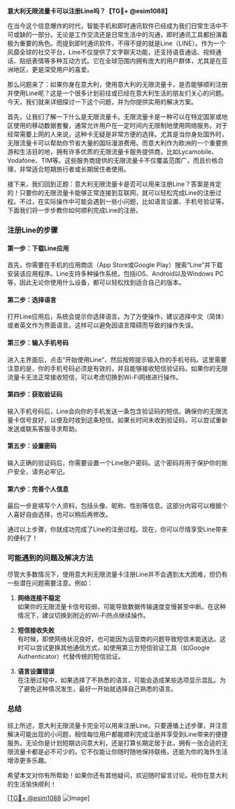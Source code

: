 **意大利无限流量卡可以注册Line吗？【TG💪+ @esim1088】**

在当今这个信息爆炸的时代，智能手机和即时通讯软件已经成为我们日常生活中不可或缺的一部分。无论是工作交流还是日常生活中的沟通，即时通讯工具都扮演着极为重要的角色。而提到即时通讯软件，不得不提的就是Line（LINE）。作为一个风靡全球的社交平台，Line不仅提供了文字聊天功能，还支持语音通话、视频通话、贴纸表情等多种互动方式。它在全球范围内拥有庞大的用户群体，尤其是在亚洲地区，更是深受用户的喜爱。

那么问题来了：如果你身在意大利，使用意大利的无限流量卡，是否能够顺利注册并使用Line呢？这是一个很多计划前往或已经在意大利生活的朋友们关心的问题。今天，我们就来详细探讨一下这个问题，并为你提供实用的解决方案。

首先，让我们了解一下什么是无限流量卡。无限流量卡是一种可以在特定国家或地区使用的移动数据套餐，通常允许用户在一定时间内无限制地使用网络服务。对于经常需要上网的人来说，这种卡无疑是非常方便的选择。尤其是当你身处国外时，无限流量卡可以帮助你节省大量的国际漫游费用。而意大利作为欧洲的一个重要旅游和生活目的地，拥有许多优质的无限流量卡服务提供商，比如Lycamobile、Vodafone、TIM等。这些服务商提供的无限流量卡不仅覆盖范围广，而且价格合理，非常适合短期旅行者或长期居住者使用。

接下来，我们回到正题：意大利无限流量卡是否可以用来注册Line？答案是肯定的！只要你的无限流量卡能够正常连接到互联网，就可以轻松完成Line的注册过程。不过，在实际操作中可能会遇到一些小问题，比如语言设置、手机号验证等。下面我们将一步步教你如何顺利完成Line的注册。

### 注册Line的步骤

#### 第一步：下载Line应用
首先，你需要在手机的应用商店（App Store或Google Play）搜索“Line”并下载安装该应用程序。Line支持多种操作系统，包括iOS、Android以及Windows PC等，因此无论你使用什么设备，都可以轻松找到适合自己的版本。

#### 第二步：选择语言
打开Line应用后，系统会提示你选择语言。为了方便操作，建议选择中文（简体）或者英文作为界面语言。这样可以避免因语言障碍而导致的操作失误。

#### 第三步：输入手机号码
进入主界面后，点击“开始使用Line”，然后按照提示输入你的手机号码。这里需要注意的是，你的手机号码必须是有效的，并且能够接收短信验证码。如果你的无限流量卡无法正常接收短信，可以考虑切换到Wi-Fi网络进行操作。

#### 第四步：获取验证码
输入手机号码后，Line会向你的手机发送一条包含验证码的短信。确保你的无限流量卡信号良好，以便及时收到这条短信。如果长时间未收到验证码，可以尝试重新发送或联系客服寻求帮助。

#### 第五步：设置密码
输入正确的验证码后，你需要设置一个Line账户密码。这个密码将用于保护你的账户安全，请务必牢记。

#### 第六步：完善个人信息
最后一步是填写个人资料，包括头像、昵称、性别等信息。这部分内容可以根据个人喜好自由选择，也可以稍后再修改。

通过以上步骤，你就成功完成了Line的注册过程。现在，你可以尽情享受Line带来的便利了！

### 可能遇到的问题及解决方法

尽管大多数情况下，使用意大利无限流量卡注册Line并不会遇到太大困难，但仍有一些潜在问题需要注意。例如：

1. **网络连接不稳定**  
   如果你的无限流量卡信号较弱，可能导致数据传输速度变慢甚至中断。在这种情况下，建议切换到附近的Wi-Fi热点继续操作。

2. **短信接收失败**  
   有时候，即使网络状况良好，也可能因为运营商的问题导致短信未能送达。这时可以尝试更换其他通信方式，如使用第三方短信验证工具（如Google Authenticator）代替传统的短信验证。

3. **语言设置错误**  
   在注册过程中，如果选择了不熟悉的语言，可能会造成某些选项显示混乱。为了避免这种情况发生，最好一开始就选择自己熟悉的语言。

### 总结

综上所述，意大利无限流量卡完全可以用来注册Line。只要遵循上述步骤，并注意解决可能出现的小问题，相信每位用户都能顺利完成注册并享受到Line带来的便捷服务。无论你是计划短期访问意大利，还是打算长期定居于此，拥有一张合适的无限流量卡都是必不可少的。它不仅能让你随时随地保持联络，还能为你的海外生活增添更多乐趣。

希望本文对你有所帮助！如果你还有其他疑问，欢迎随时留言讨论。祝你在意大利的生活愉快顺利！

[[TG💪+ @esim1088](https://t.me/s/esim1088) ![Image](https://i.postimg.cc/4NQfJmqS/Snipaste-2025-05-13-00-14-12.png)]